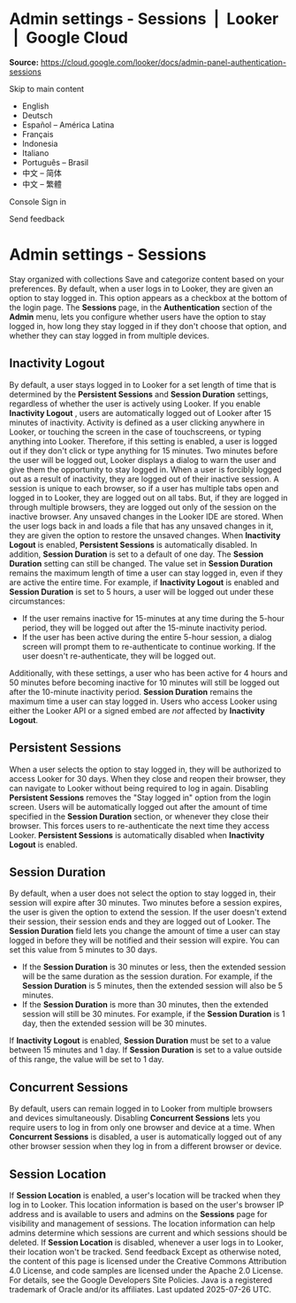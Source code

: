 # Admin settings - Sessions  |  Looker  |  Google Cloud

**Source:** https://cloud.google.com/looker/docs/admin-panel-authentication-sessions

Skip to main content 
  * English
  * Deutsch
  * Español – América Latina
  * Français
  * Indonesia
  * Italiano
  * Português – Brasil
  * 中文 – 简体
  * 中文 – 繁體

Console  Sign in




Send feedback 
#  Admin settings - Sessions
Stay organized with collections  Save and categorize content based on your preferences. 
By default, when a user logs in to Looker, they are given an option to stay logged in. This option appears as a checkbox at the bottom of the login page.
The **Sessions** page, in the **Authentication** section of the **Admin** menu, lets you configure whether users have the option to stay logged in, how long they stay logged in if they don't choose that option, and whether they can stay logged in from multiple devices.
## Inactivity Logout
By default, a user stays logged in to Looker for a set length of time that is determined by the **Persistent Sessions** and **Session Duration** settings, regardless of whether the user is actively using Looker.
If you enable **Inactivity Logout** , users are automatically logged out of Looker after 15 minutes of inactivity. Activity is defined as a user clicking anywhere in Looker, or touching the screen in the case of touchscreens, or typing anything into Looker. Therefore, if this setting is enabled, a user is logged out if they don't click or type anything for 15 minutes.
Two minutes before the user will be logged out, Looker displays a dialog to warn the user and give them the opportunity to stay logged in.
When a user is forcibly logged out as a result of inactivity, they are logged out of their inactive session. A session is unique to each browser, so if a user has multiple tabs open and logged in to Looker, they are logged out on all tabs. But, if they are logged in through multiple browsers, they are logged out only of the session on the inactive browser.
Any unsaved changes in the Looker IDE are stored. When the user logs back in and loads a file that has any unsaved changes in it, they are given the option to restore the unsaved changes.
When **Inactivity Logout** is enabled, **Persistent Sessions** is automatically disabled. In addition, **Session Duration** is set to a default of one day. The **Session Duration** setting can still be changed. The value set in **Session Duration** remains the maximum length of time a user can stay logged in, even if they are active the entire time.
For example, if **Inactivity Logout** is enabled and **Session Duration** is set to 5 hours, a user will be logged out under these circumstances:
  * If the user remains inactive for 15-minutes at any time during the 5-hour period, they will be logged out after the 15-minute inactivity period.
  * If the user has been active during the entire 5-hour session, a dialog screen will prompt them to re-authenticate to continue working. If the user doesn't re-authenticate, they will be logged out.


Additionally, with these settings, a user who has been active for 4 hours and 50 minutes before becoming inactive for 10 minutes will still be logged out after the 10-minute inactivity period. **Session Duration** remains the maximum time a user can stay logged in. Users who access Looker using either the Looker API or a signed embed are _not_ affected by **Inactivity Logout**.
## Persistent Sessions
When a user selects the option to stay logged in, they will be authorized to access Looker for 30 days. When they close and reopen their browser, they can navigate to Looker without being required to log in again.
Disabling **Persistent Sessions** removes the "Stay logged in" option from the login screen. Users will be automatically logged out after the amount of time specified in the **Session Duration** section, or whenever they close their browser. This forces users to re-authenticate the next time they access Looker.
**Persistent Sessions** is automatically disabled when **Inactivity Logout** is enabled.
## Session Duration
By default, when a user does not select the option to stay logged in, their session will expire after 30 minutes.
Two minutes before a session expires, the user is given the option to extend the session. If the user doesn't extend their session, their session ends and they are logged out of Looker.
The **Session Duration** field lets you change the amount of time a user can stay logged in before they will be notified and their session will expire. You can set this value from 5 minutes to 30 days.
  * If the **Session Duration** is 30 minutes or less, then the extended session will be the same duration as the session duration. For example, if the **Session Duration** is 5 minutes, then the extended session will also be 5 minutes.
  * If the **Session Duration** is more than 30 minutes, then the extended session will still be 30 minutes. For example, if the **Session Duration** is 1 day, then the extended session will be 30 minutes.


If **Inactivity Logout** is enabled, **Session Duration** must be set to a value between 15 minutes and 1 day. If **Session Duration** is set to a value outside of this range, the value will be set to 1 day.
## Concurrent Sessions
By default, users can remain logged in to Looker from multiple browsers and devices simultaneously. Disabling **Concurrent Sessions** lets you require users to log in from only one browser and device at a time. When **Concurrent Sessions** is disabled, a user is automatically logged out of any other browser session when they log in from a different browser or device.
## Session Location
If **Session Location** is enabled, a user's location will be tracked when they log in to Looker. This location information is based on the user's browser IP address and is available to users and admins on the **Sessions** page for visibility and management of sessions. The location information can help admins determine which sessions are current and which sessions should be deleted.
If **Session Location** is disabled, whenever a user logs in to Looker, their location won't be tracked.
Send feedback 
Except as otherwise noted, the content of this page is licensed under the Creative Commons Attribution 4.0 License, and code samples are licensed under the Apache 2.0 License. For details, see the Google Developers Site Policies. Java is a registered trademark of Oracle and/or its affiliates.
Last updated 2025-07-26 UTC.


